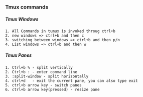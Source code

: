 ### Tmux commands

##### Tmux Windows
	1. All Commands in tumux is invoked throug ctrl+b
	2. new windows => ctrl+b and then c
	3. switching between windows => ctrl+b and then p/n
	4. List windows => ctrl+b and then w

##### Tmux Panes
	1. Ctrl+b % - split vertically
	2. Ctrl+b : - enter command line
	3. :split-window - split horizontally
	4. ctrl+d   - exit the current pane, you can also type exit
	5. ctrl+b arrow key - switch panes
	6. ctrl+b arrow key(pressed) - resize pane
